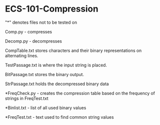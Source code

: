 # ECS-101-Compression
"*" denotes files not to be tested on

Comp.py - compresses

Decomp.py - decompresses

CompTable.txt stores characters and their binary representations on alternating lines.

TestPassage.txt is where the input string is placed.

BitPassage.txt stores the binary output.

StrPassage.txt holds the decompressed binary data

*FreqCheck.py - creates the compression table based on the frequency of strings in FreqTest.txt

*Binlist.txt - list of all used binary values

*FreqTest.txt - text used to find common string values
